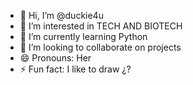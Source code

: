 - 👋 Hi, I’m @duckie4u
- 👀 I’m interested in TECH AND BIOTECH
- 🌱 I’m currently learning Python
- 💞️ I’m looking to collaborate on projects
- 😄 Pronouns: Her
- ⚡ Fun fact: I like to draw ¿?

<!---
duckie4u/duckie4u is a ✨ special ✨ repository because its `README.md` (this file) appears on your GitHub profile.
You can click the Preview link to take a look at your changes.
--->
